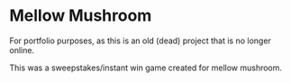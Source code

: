 # Mellow Mushroom 
For portfolio purposes, as this is an old (dead) project that is no longer online.

This was a sweepstakes/instant win game created for mellow mushroom.
